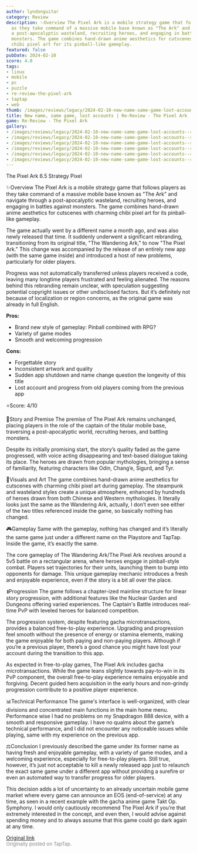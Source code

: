 ```yaml
---
author: lyndonguitar
category: Review
description: ✨Overview The Pixel Ark is a mobile strategy game that follows players
  as they take command of a massive mobile base known as "The Ark" and navigate through
  a post-apocalyptic wasteland, recruiting heroes, and engaging in battles against
  monsters. The game combines hand-drawn anime aesthetics for cutscenes with charming
  chibi pixel art for its pinball-like gameplay.
featured: false
pubDate: 2024-02-10
score: 4.0
tags:
- linux
- mobile
- pc
- puzzle
- re-review-the-pixel-ark
- taptap
- web
thumb: /images/reviews/legacy/2024-02-10-new-name-same-game-lost-accounts--re-review---the-pixel-ark-0.avif
title: New name, same game, lost accounts | Re-Review - The Pixel Ark
game: Re-Review - The Pixel Ark
gallery:
- /images/reviews/legacy/2024-02-10-new-name-same-game-lost-accounts--re-review---the-pixel-ark-0.avif
- /images/reviews/legacy/2024-02-10-new-name-same-game-lost-accounts--re-review---the-pixel-ark-1.avif
- /images/reviews/legacy/2024-02-10-new-name-same-game-lost-accounts--re-review---the-pixel-ark-2.avif
- /images/reviews/legacy/2024-02-10-new-name-same-game-lost-accounts--re-review---the-pixel-ark-3.avif
- /images/reviews/legacy/2024-02-10-new-name-same-game-lost-accounts--re-review---the-pixel-ark-4.avif
- /images/reviews/legacy/2024-02-10-new-name-same-game-lost-accounts--re-review---the-pixel-ark-5.avif
---
```

The Pixel Ark
6.5
Strategy
Pixel

✨Overview
The Pixel Ark is a mobile strategy game that follows players as they take command of a massive mobile base known as "The Ark" and navigate through a post-apocalyptic wasteland, recruiting heroes, and engaging in battles against monsters. The game combines hand-drawn anime aesthetics for cutscenes with charming chibi pixel art for its pinball-like gameplay.

The game actually went by a different name a month ago, and was also newly released that time. It suddenly underwent a significant rebranding, transitioning from its original title, "The Wandering Ark," to now "The Pixel Ark." This change was accompanied by the release of an entirely new app (with the same game inside) and introduced a host of new problems, particularly for older players.

Progress was not automatically transferred unless players received a code, leaving many longtime players frustrated and feeling alienated. The reasons behind this rebranding remain unclear, with speculation suggesting potential copyright issues or other undisclosed factors. But it’s definitely not because of localization or region concerns, as the original game was already in full English.


**Pros:**
- Brand new style of gameplay: Pinball combined with RPG?
- Variety of game modes
- Smooth and welcoming progression



**Cons:**
- Forgettable story
- Inconsistent artwork and quality
- Sudden app shutdown and name change question the longevity of this title
- Lost account and progress from old players coming from the previous app


⭐️Score: 4/10

📖Story and Premise
The premise of The Pixel Ark remains unchanged, placing players in the role of the captain of the titular mobile base, traversing a post-apocalyptic world, recruiting heroes, and battling monsters.

Despite its initially promising start, the story’s quality faded as the game progressed, with voice acting disappearing and text-based dialogue taking its place. The heroes are drawn from popular mythologies, bringing a sense of familiarity, featuring characters like Odin, Chang’e, Sigurd, and Tyr.

🎨Visuals and Art
The game combines hand-drawn anime aesthetics for cutscenes with charming chibi pixel art during gameplay. The steampunk and wasteland styles create a unique atmosphere, enhanced by hundreds of heroes drawn from both Chinese and Western mythologies. It literally looks just the same as the Wandering Ark, actually, I don’t even see either of the two titles referenced inside the game, so basically nothing has changed.

🎮Gameplay
Same with the gameplay, nothing has changed and it’s literally the same game just under a different name on the Playstore and TapTap. Inside the game, it’s exactly the same.

The core gameplay of The Wandering Ark/The Pixel Ark revolves around a 5v5 battle on a rectangular arena, where heroes engage in pinball-style combat. Players set trajectories for their units, launching them to bump into opponents for damage. This unique gameplay mechanic introduces a fresh and enjoyable experience, even if the story is a bit all over the place.

⏫Progression
The game follows a chapter-ized mainline structure for linear story progression, with additional features like the Nuclear Garden and Dungeons offering varied experiences. The Captain's Battle introduces real-time PvP with leveled heroes for balanced competition.

The progression system, despite featuring gacha microtransactions, provides a balanced free-to-play experience. Upgrading and progression feel smooth without the presence of energy or stamina elements, making the game enjoyable for both paying and non-paying players. Although if you’re a previous player, there’s a good chance you might have lost your account during the transition to this app.

As expected in free-to-play games, The Pixel Ark includes gacha microtransactions. While the game leans slightly towards pay-to-win in its PvP component, the overall free-to-play experience remains enjoyable and forgiving. Decent guided hero acquisition in the early hours and non-grindy progression contribute to a positive player experience.

📊Technical Performance
The game's interface is well-organized, with clear divisions and concentrated main functions in the main home menu. Performance wise I had no problems on my Snapdragon 888 device, with a smooth and responsive gameplay. I have no qualms about the game’s technical performance, and I did not encounter any noticeable issues while playing, same with my experience on the previous app.

⚖️Conclusion
I previously described the game under its former name as having fresh and enjoyable gameplay, with a variety of game modes, and a welcoming experience, especially for free-to-play players. Still true, however, it’s just not acceptable to kill a newly released app just to relaunch the exact same game under a different app without providing a surefire or even an automated way to transfer progress for older players.

This decision adds a lot of uncertainty to an already uncertain mobile game market where every game can announce an EOS (end-of-service) at any time, as seen in a recent example with the gacha anime game Takt Op. Symphony. I would only cautiously recommend The Pixel Ark if you’re that extremely interested in the concept, and even then, I would advise against spending money and to always assume that this game could go dark again at any time.

[Original link](https://www.taptap.io/post/6988817)<br><span style="font-size: 0.95em; color: #888;">Originally posted on TapTap.</span>
